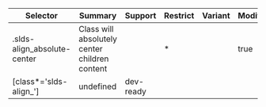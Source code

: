 

| Selector | Summary | Support | Restrict | Variant | Modifier |
|-------|-------|-------|-------|-------|-------|
| .slds-align_absolute-center | Class will absolutely center children content |   | * |   | true |
| [class*='slds-align_'] | undefined | dev-ready |   |   |   |